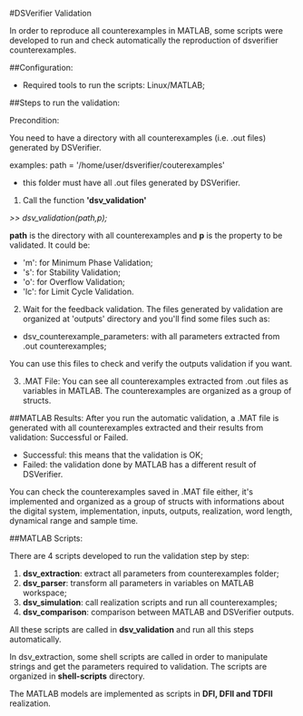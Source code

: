 #DSVerifier Validation

In order to reproduce all counterexamples in MATLAB, some scripts were developed to run and check automatically the reproduction of dsverifier counterexamples.

##Configuration:

* Required tools to run the scripts: Linux/MATLAB;

##Steps to run the validation:

Precondition:

You need to have a directory with all counterexamples (i.e. .out files) generated by DSVerifier.

examples: 
path = '/home/user/dsverifier/couterexamples'

* this folder must have all .out files generated by DSVerifier.

1) Call the function **'dsv_validation'**

*>> dsv_validation(path,p);*

**path** is the directory with all counterexamples and **p** is the property to be validated. It could be:
* 'm': for Minimum Phase Validation;
* 's': for Stability Validation;
* 'o': for Overflow Validation;
* 'lc': for Limit Cycle Validation.

2) Wait for the feedback validation. The files generated by validation are organized at 'outputs' directory and you'll find some files such as:

* dsv_counterexample_parameters: with all parameters extracted from .out counterexamples;

You can use this files to check and verify the outputs validation if you want.

3) .MAT File:
You can see all counterexamples extracted from .out files as variables in MATLAB. The counterexamples are organized as a group of structs.

##MATLAB Results:
After you run the automatic validation, a .MAT file is generated with all counterexamples extracted and their results from validation: Successful or Failed.

* Successful: this means that the validation is OK;
* Failed: the validation done by MATLAB has a different result of DSVerifier.

You can check the counterexamples saved in .MAT file either, it's implemented and organized as a group of structs with informations about the digital system, implementation, inputs, outputs, realization, word length, dynamical range and sample time.

##MATLAB Scripts:

There are 4 scripts developed to run the validation step by step:

1. **dsv_extraction**: extract all parameters from counterexamples folder;
2. **dsv_parser**: transform all parameters in variables on MATLAB workspace;
3. **dsv_simulation**: call realization scripts and run all counterexamples;
4. **dsv_comparison**: comparison between MATLAB and DSVerifier outputs.

All these scripts are called in **dsv_validation** and run all this steps automatically.

In dsv_extraction, some shell scripts are called in order to manipulate strings and get the parameters required to validation. The scripts are organized in **shell-scripts** directory.

The MATLAB models are implemented as scripts in **DFI, DFII and TDFII** realization.
